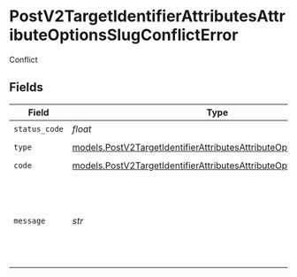 # PostV2TargetIdentifierAttributesAttributeOptionsSlugConflictError

Conflict


## Fields

| Field                                                                                                                                            | Type                                                                                                                                             | Required                                                                                                                                         | Description                                                                                                                                      | Example                                                                                                                                          |
| ------------------------------------------------------------------------------------------------------------------------------------------------ | ------------------------------------------------------------------------------------------------------------------------------------------------ | ------------------------------------------------------------------------------------------------------------------------------------------------ | ------------------------------------------------------------------------------------------------------------------------------------------------ | ------------------------------------------------------------------------------------------------------------------------------------------------ |
| `status_code`                                                                                                                                    | *float*                                                                                                                                          | :heavy_check_mark:                                                                                                                               | N/A                                                                                                                                              |                                                                                                                                                  |
| `type`                                                                                                                                           | [models.PostV2TargetIdentifierAttributesAttributeOptionsConflictType](../models/postv2targetidentifierattributesattributeoptionsconflicttype.md) | :heavy_check_mark:                                                                                                                               | N/A                                                                                                                                              |                                                                                                                                                  |
| `code`                                                                                                                                           | [models.PostV2TargetIdentifierAttributesAttributeOptionsConflictCode](../models/postv2targetidentifierattributesattributeoptionsconflictcode.md) | :heavy_check_mark:                                                                                                                               | N/A                                                                                                                                              |                                                                                                                                                  |
| `message`                                                                                                                                        | *str*                                                                                                                                            | :heavy_check_mark:                                                                                                                               | N/A                                                                                                                                              | There is already another select option with the title "Medium".                                                                                  |
